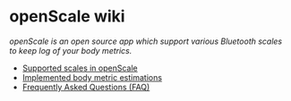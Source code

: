 <!-- 
<p align="center">
<a href="../raw/master/doc/screens/screen_graph.png" target="_blank">
<img src='../raw/master/doc/screens/screen_graph.png' width='300px' alt='missing' /> </a> <br>
<sub>Caption</sub>
</p>
-->

# openScale wiki

*openScale is an open source app which support various Bluetooth scales to keep log of your body metrics.*

* [Supported scales in openScale](Supported-scales-in-openScale)
* [Implemented body metric estimations](Body-metric-estimations)
* [Frequently Asked Questions (FAQ)](Frequently-Asked-Questions-(FAQ))
